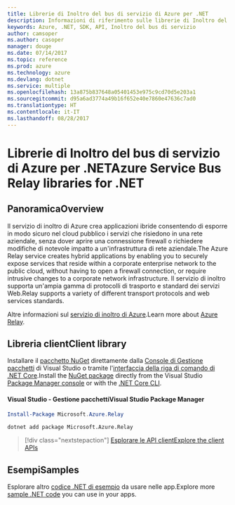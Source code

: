 ```yaml
---
title: Librerie di Inoltro del bus di servizio di Azure per .NET
description: Informazioni di riferimento sulle librerie di Inoltro del bus di servizio di Azure per .NET
keywords: Azure, .NET, SDK, API, Inoltro del bus di servizio
author: camsoper
ms.author: casoper
manager: douge
ms.date: 07/14/2017
ms.topic: reference
ms.prod: azure
ms.technology: azure
ms.devlang: dotnet
ms.service: multiple
ms.openlocfilehash: 13a875b837648a05401453e975c9cd70d5e203a1
ms.sourcegitcommit: d95a6ad3774a49b16f652e40e7860e47636c7ad0
ms.translationtype: HT
ms.contentlocale: it-IT
ms.lasthandoff: 08/28/2017
---
```

# <a name="azure-service-bus-relay-libraries-for-net"></a><span data-ttu-id="9549b-104">Librerie di Inoltro del bus di servizio di Azure per .NET</span><span class="sxs-lookup"><span data-stu-id="9549b-104">Azure Service Bus Relay libraries for .NET</span></span>

## <a name="overview"></a><span data-ttu-id="9549b-105">Panoramica</span><span class="sxs-lookup"><span data-stu-id="9549b-105">Overview</span></span>

<span data-ttu-id="9549b-106">Il servizio di inoltro di Azure crea applicazioni ibride consentendo di esporre in modo sicuro nel cloud pubblico i servizi che risiedono in una rete aziendale, senza dover aprire una connessione firewall o richiedere modifiche di notevole impatto a un'infrastruttura di rete aziendale.</span><span class="sxs-lookup"><span data-stu-id="9549b-106">The Azure Relay service creates hybrid applications by enabling you to securely expose services that reside within a corporate enterprise network to the public cloud, without having to open a firewall connection, or require intrusive changes to a corporate network infrastructure.</span></span> <span data-ttu-id="9549b-107">Il servizio di inoltro supporta un'ampia gamma di protocolli di trasporto e standard dei servizi Web.</span><span class="sxs-lookup"><span data-stu-id="9549b-107">Relay supports a variety of different transport protocols and web services standards.</span></span>
          
<span data-ttu-id="9549b-108">Altre informazioni sul [servizio di inoltro di Azure](https://docs.microsoft.com/en-us/azure/service-bus-relay/relay-what-is-it).</span><span class="sxs-lookup"><span data-stu-id="9549b-108">Learn more about [Azure Relay](https://docs.microsoft.com/en-us/azure/service-bus-relay/relay-what-is-it).</span></span>

## <a name="client-library"></a><span data-ttu-id="9549b-109">Libreria client</span><span class="sxs-lookup"><span data-stu-id="9549b-109">Client library</span></span>

<span data-ttu-id="9549b-110">Installare il [pacchetto NuGet](https://www.nuget.org/packages/Microsoft.Azure.Relay) direttamente dalla [Console di Gestione pacchetti][PackageManager] di Visual Studio o tramite l'[interfaccia della riga di comando di .NET Core][DotNetCLI].</span><span class="sxs-lookup"><span data-stu-id="9549b-110">Install the [NuGet package](https://www.nuget.org/packages/Microsoft.Azure.Relay) directly from the Visual Studio [Package Manager console][PackageManager] or with the [.NET Core CLI][DotNetCLI].</span></span>

#### <a name="visual-studio-package-manager"></a><span data-ttu-id="9549b-111">Visual Studio - Gestione pacchetti</span><span class="sxs-lookup"><span data-stu-id="9549b-111">Visual Studio Package Manager</span></span>

```powershell
Install-Package Microsoft.Azure.Relay
```

```bash
dotnet add package Microsoft.Azure.Relay
```

> [!div class="nextstepaction"]
> [<span data-ttu-id="9549b-112">Esplorare le API client</span><span class="sxs-lookup"><span data-stu-id="9549b-112">Explore the client APIs</span></span>](/dotnet/api/overview/azure/relay/client)

## <a name="samples"></a><span data-ttu-id="9549b-113">Esempi</span><span class="sxs-lookup"><span data-stu-id="9549b-113">Samples</span></span>

<span data-ttu-id="9549b-114">Esplorare altro [codice .NET di esempio](https://azure.microsoft.com/resources/samples/?platform=dotnet) da usare nelle app.</span><span class="sxs-lookup"><span data-stu-id="9549b-114">Explore more [sample .NET code](https://azure.microsoft.com/resources/samples/?platform=dotnet) you can use in your apps.</span></span>

[PackageManager]: https://docs.microsoft.com/nuget/tools/package-manager-console
[DotNetCLI]: https://docs.microsoft.com/en-us/dotnet/core/tools/dotnet-add-package